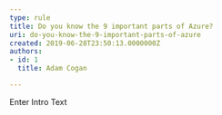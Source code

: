```yaml
---
type: rule
title: Do you know the 9 important parts of Azure?
uri: do-you-know-the-9-important-parts-of-azure
created: 2019-06-28T23:50:13.0000000Z
authors:
- id: 1
  title: Adam Cogan

---
```




<span class='intro'> Enter Intro Text </span>




